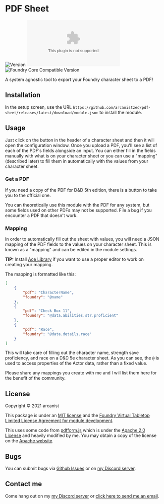 # PDF Sheet

![Version](https://img.shields.io/github/v/tag/arcanistzed/pdf-sheet?label=Version&style=flat-square&color=2577a1) ![Latest Release Download Count](https://img.shields.io/github/downloads/arcanistzed/pdf-sheet/latest/module.zip?label=Downloads&style=flat-square&color=9b43a8) ![Foundry Core Compatible Version](https://img.shields.io/badge/dynamic/json.svg?url=https%3A%2F%2Fraw.githubusercontent.com%2Farcanistzed%2Fpdf-sheet%2Fmain%2Fmodule.json&label=Foundry%20Core%20Compatible%20Version&query=$.compatibleCoreVersion&style=flat-square&color=ff6400)

A system agnostic tool to export your Foundry character sheet to a PDF!

## Installation

In the setup screen, use the URL `https://github.com/arcanistzed/pdf-sheet/releases/latest/download/module.json` to install the module.

## Usage

Just click on the button in the header of a character sheet and then it will open the configuration window.
Once you upload a PDF, you'll see a list of each of the PDF's fields alongside an input.
You can either fill in the fields manually with what is on your character sheet or you can use a "mapping" (described later) to fill them in automatically with the values from your character sheet.

### Get a PDF

If you need a copy of the PDF for D&D 5th edition, there is a button to take you to the official one.

You can theoretically use this module with the PDF for any system, but some fields used on other PDFs may not be supported. File a bug if you encounter a PDF that doesn't work.

### Mapping

In order to automatically fill out the sheet with values, you will need a JSON mapping of the PDF fields to the values on your character sheet. This is known as a "mapping" and can be edited in the module settings.

**TIP:** Install [Ace Library](https://foundryvtt.com/packages/acelib) if you want to use a proper editor to work on creating your mapping.

The mapping is formatted like this:

```json
[
    {
        "pdf": "CharacterName",
        "foundry": "@name"
    },
    {
        "pdf": "Check Box 11",
        "foundry": "@data.abilities.str.proficient"
    },
    {
        "pdf": "Race",
        "foundry": "@data.details.race"
    }
]
```

This will take care of filling out the character name, strength save proficiency, and race on a D&D 5e character sheet.
As you can see, the `@` is used to access properties of the Actor data, rather than a fixed value.

Please share any mappings you create with me and I will list them here for the benefit of the community.

## License

Copyright © 2021 arcanist

This package is under an [MIT license](LICENSE) and the [Foundry Virtual Tabletop Limited License Agreement for module development](https://foundryvtt.com/article/license/).

This uses some code from [pdfform.js](https://github.com/phihag/pdfform.js) which is under the [Apache 2.0 License](https://github.com/phihag/pdfform.js/blob/master/LICENSE) and heavily modified by me. You may obtain a copy of the license on the [Apache website](http://www.apache.org/licenses/LICENSE-2.0).

## Bugs

You can submit bugs via [Github Issues](https://github.com/arcanistzed/pdf-sheet/issues/new/choose) or on [my Discord server](https://discord.gg/AAkZWWqVav).

## Contact me

Come hang out on my [my Discord server](https://discord.gg/AAkZWWqVav) or [click here to send me an email](mailto:arcanistzed@gmail.com?subject=pdf-sheet%20module%20for%20Foundry%20VTT).
